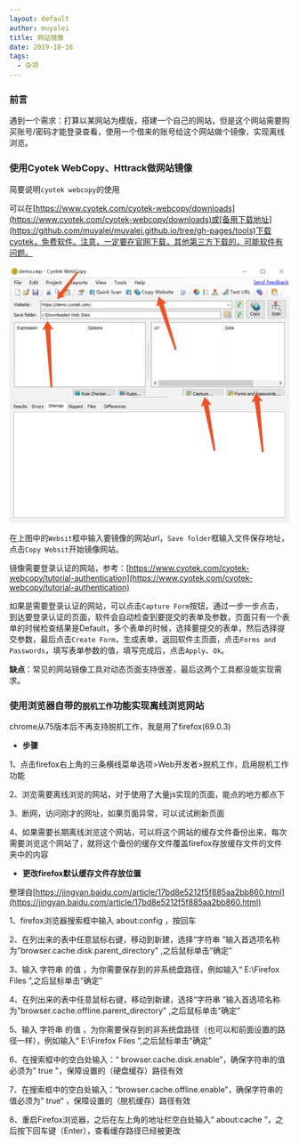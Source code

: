 ```yaml
---
layout: default
author: muyalei
title: 网站镜像
date: 2019-10-16
tags:
  - 杂项
---
```



### 前言

遇到一个需求：打算以某网站为模版，搭建一个自己的网站，但是这个网站需要购买账号/密码才能登录查看，使用一个借来的账号给这个网站做个镜像，实现离线浏览。

### 使用Cyotek WebCopy、Httrack做网站镜像

简要说明`cyotek webcopy`的使用

可以在[https://www.cyotek.com/cyotek-webcopy/downloads](https://www.cyotek.com/cyotek-webcopy/downloads)或[备用下载地址](https://github.com/muyalei/muyalei.github.io/tree/gh-pages/tools)下载cyotek，免费软件。注意，一定要在官网下载，其他第三方下载的，可能软件有问题。

![使用示意图](https://github.com/muyalei/muyalei.github.io/blob/gh-pages/img/2019-10-16-%E7%BD%91%E7%AB%99%E9%95%9C%E5%83%8F_%E5%9B%BE%E7%89%87_1.png)

在上图中的`Websit`框中输入要镜像的网站url，`Save folder`框输入文件保存地址，点击`Copy Websit`开始镜像网站。

镜像需要登录认证的网站，参考：[https://www.cyotek.com/cyotek-webcopy/tutorial-authentication](https://www.cyotek.com/cyotek-webcopy/tutorial-authentication)

如果是需要登录认证的网站，可以点击`Capture Form`按钮，通过一步一步点击，到达要登录认证的页面，软件会自动检查到要提交的表单及参数，页面只有一个表单的时候检查结果是Default，多个表单的时候，选择要提交的表单，然后选择提交参数，最后点击`Create Form`，生成表单，返回软件主页面，点击`Forms and Passwords`，填写表单参数的值，填写完成后，点击`Apply`、`Ok`。

**缺点**：常见的网站镜像工具对动态页面支持很差，最后这两个工具都没能实现需求。

### 使用浏览器自带的`脱机工作`功能实现离线浏览网站

chrome从75版本后不再支持脱机工作，我是用了firefox(69.0.3)

- **步骤**

1、点击firefox右上角的三条横线菜单选项>Web开发者>脱机工作，启用脱机工作功能

2、浏览需要离线浏览的网站，对于使用了大量js实现的页面，能点的地方都点下

3、断网，访问刚才的网址，如果页面异常，可以试试刷新页面

4、如果需要长期离线浏览这个网站，可以将这个网站的缓存文件备份出来，每次需要浏览这个网站了，就将这个备份的缓存文件覆盖firefox存放缓存文件的文件夹中的内容


- **更改firefox默认缓存文件存放位置**

整理自[https://jingyan.baidu.com/article/17bd8e5212f5f885aa2bb860.html](https://jingyan.baidu.com/article/17bd8e5212f5f885aa2bb860.html)

1、firefox浏览器搜索框中输入 about:config ，按回车

2、在列出来的表中任意鼠标右键，移动到新建，选择“字符串  ”输入首选项名称为"browser.cache.disk.parent_directory" ,之后鼠标单击“确定”

3、输入 字符串 的值 ，为你需要保存到的非系统盘路径，例如输入“ E:\Firefox Files ”,之后鼠标单击“确定”

4、在列出来的表中任意鼠标右键，移动到新建，选择“字符串  ”输入首选项名称为"browser.cache.offline.parent_directory" ,之后鼠标单击“确定”

5、输入 字符串 的值 ，为你需要保存到的非系统盘路径（也可以和前面设置的路径一样），例如输入“ E:\Firefox Files ”,之后鼠标单击“确定”

6、在搜索框中的空白处输入：“ browser.cache.disk.enable”，确保字符串的值必须为” true "，保障设置的（硬盘缓存）路径有效

7、在搜索框中的空白处输入：“browser.cache.offline.enable”，确保字符串的值必须为” true“ ，保障设置的（脱机缓存）路径有效

8、重启Firefox浏览器，之后在左上角的地址栏空白处输入“  about:cache  ”，之后按下回车键（Enter），查看缓存路径已经被更改


